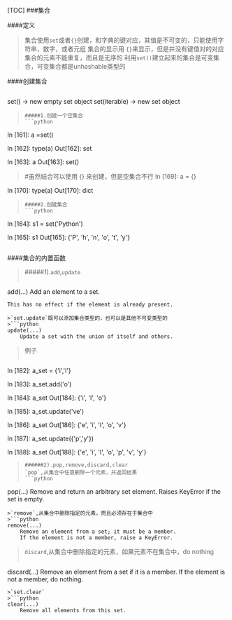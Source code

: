 [TOC]
###集合


####定义
>集合使用`set`或者`{}`创建，和字典的键对应，其值是不可变的，只能使用字符串，数字，或者元组
>集合的显示用 `{}`来显示，但是并没有键值对的对应
>集合的元素不能重复，而且是无序的
>利用`set()`建立起来的集合是可变集合，可变集合都是unhashable类型的

####创建集合
>```python
set() -> new empty set object
set(iterable) -> new set object
>```
>#####1.创建一个空集合
>```python
In [161]: a =set()
>
In [162]: type(a)
Out[162]: set
>
In [163]: a
Out[163]: set()
>#虽然结合可以使用 {} 来创建，但是空集合不行
In [169]: a = {}
>
In [170]: type(a)
Out[170]: dict
>```
>#####2.创建集合
>```python
In [164]: s1 = set('Python')
>
In [165]: s1
Out[165]: {'P', 'h', 'n', 'o', 't', 'y'}
>```

####集合的内置函数
>#####1).`add`,`update`
>```python
add(...)
    Add an element to a set.
>
    This has no effect if the element is already present.
```
>`set.update`既可以添加集合类型的，也可以是其他不可变类型的
>```python
update(...)
    Update a set with the union of itself and others.
```
>例子
>```python
In [182]: a_set = {'i','l'}
>
In [183]: a_set.add('o')
>
In [184]: a_set
Out[184]: {'i', 'l', 'o'}
>
In [185]: a_set.update('ve')
>
In [186]: a_set
Out[186]: {'e', 'i', 'l', 'o', 'v'}
>
In [187]: a_set.update({'p','y'})
>
In [188]: a_set
Out[188]: {'e', 'i', 'l', 'o', 'p', 'v', 'y'}
>```
>######2).pop,remove,discard,clear
>`pop`,从集合中任意删除一个元素，并返回结果
>```python
pop(...)
    Remove and return an arbitrary set element.
    Raises KeyError if the set is empty.
```
>`remove`,从集合中删除指定的元素，而且必须存在于集合中
>```python
remove(...)
    Remove an element from a set; it must be a member.
    If the element is not a member, raise a KeyError.
```
>`discard`,从集合中删除指定的元素，如果元素不在集合中，do nothing
>```python
discard(...)
    Remove an element from a set if it is a member.
    If the element is not a member, do nothing.
```
>`set.clear`
>```python
clear(...)
    Remove all elements from this set.
```